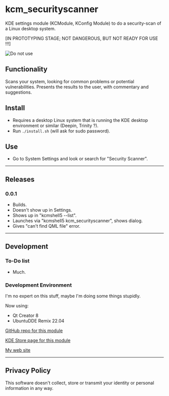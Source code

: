 # kcm_securityscanner
KDE settings module (KCModule, KConfig Module) to do a security-scan of a Linux desktop system.

[IN PROTOTYPING STAGE; NOT DANGEROUS, BUT NOT READY FOR USE !!!]

![Do not use](http://4.bp.blogspot.com/-1lTbJMSPZaE/Tyu0eri0bOI/AAAAAAAAEP0/L6yk8jqGUwI/s1600/abnormal%2Bbrain.jpg "Do not use")


## Functionality
Scans your system, looking for common problems or potential vulnerabilities.
Presents the results to the user, with commentary and suggestions.


## Install
* Requires a desktop Linux system that is running the KDE desktop environment or similar (Deepin, Trinity ?).
* Run `./install.sh` (will ask for sudo password).


## Use
* Go to System Settings and look or search for "Security Scanner".


---

## Releases
### 0.0.1
* Builds.
* Doesn't show up in Settings.
* Shows up in "kcmshell5 --list".
* Launches via "kcmshell5 kcm_securityscanner", shows dialog.
* Gives "can't find QML file" error.


---

## Development
### To-Do list
* Much.

### Development Environment
I'm no expert on this stuff, maybe I'm doing some things stupidly.

Now using:
* Qt Creator 8
* UbuntuDDE Remix 22.04

[GitHub repo for this module](https://github.com/BillDietrich/kcm_securityscanner)

[KDE Store page for this module](https://github.com/BillDietrich/kcm_securityscanner)

[My web site](https://www.billdietrich.me/)


---

## Privacy Policy
This software doesn't collect, store or transmit your identity or personal information in any way.

